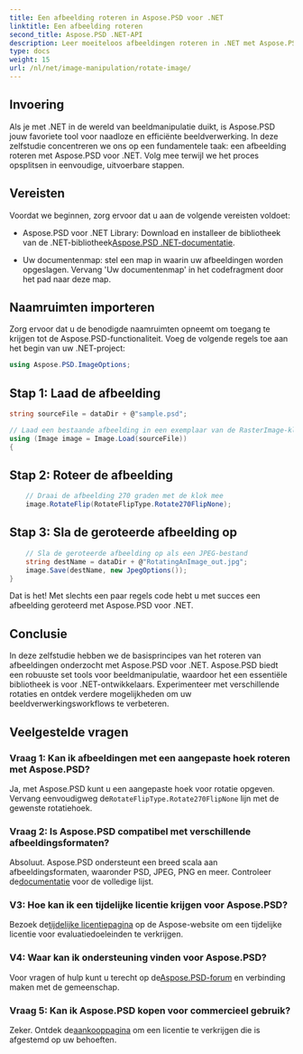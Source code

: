 ```yaml
---
title: Een afbeelding roteren in Aspose.PSD voor .NET
linktitle: Een afbeelding roteren
second_title: Aspose.PSD .NET-API
description: Leer moeiteloos afbeeldingen roteren in .NET met Aspose.PSD. Volg onze stap-voor-stap handleiding.
type: docs
weight: 15
url: /nl/net/image-manipulation/rotate-image/
---
```

## Invoering

Als je met .NET in de wereld van beeldmanipulatie duikt, is Aspose.PSD jouw favoriete tool voor naadloze en efficiënte beeldverwerking. In deze zelfstudie concentreren we ons op een fundamentele taak: een afbeelding roteren met Aspose.PSD voor .NET. Volg mee terwijl we het proces opsplitsen in eenvoudige, uitvoerbare stappen.

## Vereisten

Voordat we beginnen, zorg ervoor dat u aan de volgende vereisten voldoet:

-  Aspose.PSD voor .NET Library: Download en installeer de bibliotheek van de .NET-bibliotheek[Aspose.PSD .NET-documentatie](https://reference.aspose.com/psd/net/).

- Uw documentenmap: stel een map in waarin uw afbeeldingen worden opgeslagen. Vervang 'Uw documentenmap' in het codefragment door het pad naar deze map.

## Naamruimten importeren

Zorg ervoor dat u de benodigde naamruimten opneemt om toegang te krijgen tot de Aspose.PSD-functionaliteit. Voeg de volgende regels toe aan het begin van uw .NET-project:

```csharp
using Aspose.PSD.ImageOptions;
```

## Stap 1: Laad de afbeelding

```csharp
string sourceFile = dataDir + @"sample.psd";

// Laad een bestaande afbeelding in een exemplaar van de RasterImage-klasse
using (Image image = Image.Load(sourceFile))
{
```

## Stap 2: Roteer de afbeelding

```csharp
    // Draai de afbeelding 270 graden met de klok mee
    image.RotateFlip(RotateFlipType.Rotate270FlipNone);
```

## Stap 3: Sla de geroteerde afbeelding op

```csharp
    // Sla de geroteerde afbeelding op als een JPEG-bestand
    string destName = dataDir + @"RotatingAnImage_out.jpg";
    image.Save(destName, new JpegOptions());
}
```

Dat is het! Met slechts een paar regels code hebt u met succes een afbeelding geroteerd met Aspose.PSD voor .NET.

## Conclusie

In deze zelfstudie hebben we de basisprincipes van het roteren van afbeeldingen onderzocht met Aspose.PSD voor .NET. Aspose.PSD biedt een robuuste set tools voor beeldmanipulatie, waardoor het een essentiële bibliotheek is voor .NET-ontwikkelaars. Experimenteer met verschillende rotaties en ontdek verdere mogelijkheden om uw beeldverwerkingsworkflows te verbeteren.

## Veelgestelde vragen

### Vraag 1: Kan ik afbeeldingen met een aangepaste hoek roteren met Aspose.PSD?

 Ja, met Aspose.PSD kunt u een aangepaste hoek voor rotatie opgeven. Vervang eenvoudigweg de`RotateFlipType.Rotate270FlipNone` lijn met de gewenste rotatiehoek.

### Vraag 2: Is Aspose.PSD compatibel met verschillende afbeeldingsformaten?

 Absoluut. Aspose.PSD ondersteunt een breed scala aan afbeeldingsformaten, waaronder PSD, JPEG, PNG en meer. Controleer de[documentatie](https://reference.aspose.com/psd/net/) voor de volledige lijst.

### V3: Hoe kan ik een tijdelijke licentie krijgen voor Aspose.PSD?

 Bezoek de[tijdelijke licentiepagina](https://purchase.aspose.com/temporary-license/) op de Aspose-website om een tijdelijke licentie voor evaluatiedoeleinden te verkrijgen.

### V4: Waar kan ik ondersteuning vinden voor Aspose.PSD?

 Voor vragen of hulp kunt u terecht op de[Aspose.PSD-forum](https://forum.aspose.com/c/psd/34) en verbinding maken met de gemeenschap.

### Vraag 5: Kan ik Aspose.PSD kopen voor commercieel gebruik?

 Zeker. Ontdek de[aankooppagina](https://purchase.aspose.com/buy) om een licentie te verkrijgen die is afgestemd op uw behoeften.